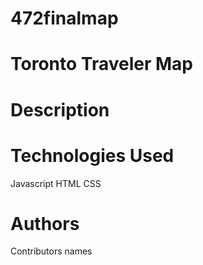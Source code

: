 # 472finalmap
# Toronto Traveler Map
 
# Description
# Technologies Used
Javascript
HTML
CSS

# Authors
Contributors names
